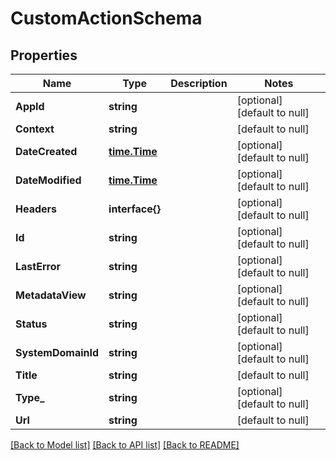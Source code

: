 # CustomActionSchema

## Properties
Name | Type | Description | Notes
------------ | ------------- | ------------- | -------------
**AppId** | **string** |  | [optional] [default to null]
**Context** | **string** |  | [default to null]
**DateCreated** | [**time.Time**](time.Time.md) |  | [optional] [default to null]
**DateModified** | [**time.Time**](time.Time.md) |  | [optional] [default to null]
**Headers** | **interface{}** |  | [optional] [default to null]
**Id** | **string** |  | [optional] [default to null]
**LastError** | **string** |  | [optional] [default to null]
**MetadataView** | **string** |  | [optional] [default to null]
**Status** | **string** |  | [optional] [default to null]
**SystemDomainId** | **string** |  | [optional] [default to null]
**Title** | **string** |  | [default to null]
**Type_** | **string** |  | [optional] [default to null]
**Url** | **string** |  | [default to null]

[[Back to Model list]](../README.md#documentation-for-models) [[Back to API list]](../README.md#documentation-for-api-endpoints) [[Back to README]](../README.md)


